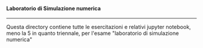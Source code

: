 #### Laboratorio di Simulazione numerica

---

Questa directory contiene tutte le esercitazioni e relativi jupyter notebook, meno la 5 in quanto triennale, per l'esame "laboratorio di simulazione numerica"
